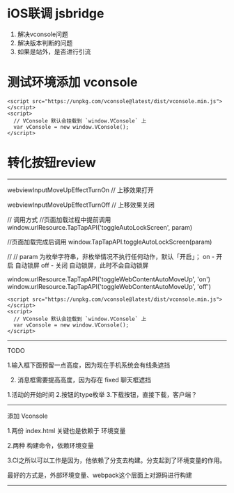 
# iOS联调 jsbridge

1) 解决vconsole问题
2) 解决版本判断的问题
3) 如果是站外，是否进行引流

# 测试环境添加 vconsole

    <script src="https://unpkg.com/vconsole@latest/dist/vconsole.min.js"></script>
    <script>
      // VConsole 默认会挂载到 `window.VConsole` 上
      var vConsole = new window.VConsole();
    </script>

# 转化按钮review




----

webviewInputMoveUpEffectTurnOn // 上移效果打开

webviewInputMoveUpEffectTurnOff // 上移效果关闭



// 调用方式
//页面加载过程中提前调用
window.urlResource.TapTapAPI('toggleAutoLockScreen', param) 

//页面加载完成后调用
window.TapTapAPI.toggleAutoLockScreen(param)
 
// // param 为枚举字符串，非枚举情况不执行任何动作，默认「开启」；
    on - 开启 自动锁屏
    off - 关闭 自动锁屏，此时不会自动锁屏



window.urlResource.TapTapAPI('toggleWebContentAutoMoveUp', 'on') 
window.urlResource.TapTapAPI('toggleWebContentAutoMoveUp', 'off') 



    <script src="https://unpkg.com/vconsole@latest/dist/vconsole.min.js"></script>
    <script>
      // VConsole 默认会挂载到 `window.VConsole` 上
      var vConsole = new window.VConsole();
    </script>


----------------------

TODO

1.输入框下面预留一点高度，因为现在手机系统会有线条遮挡

2. 消息框需要提高高度，因为存在 fixed 聊天框遮挡

1.活动的开始时间
2.按钮的type枚举
3.下载按钮，直接下载，客户端？

-----

添加 Vconsole

1.两份 index.html  关键也是依赖于 环境变量

2.两种 构建命令，依赖环境变量

3.CI之所以可以工作是因为，他依赖了分支去构建。分支起到了环境变量的作用。

最好的方式是，外部环境变量、webpack这个层面上对源码进行构建


----


